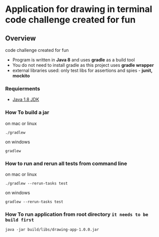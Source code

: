 # Application for drawing in terminal code challenge created for fun

## Overview

code challenge created for fun

* Program is written in **Java 8** and uses **gradle** as a build tool
* You do not need to install gradle as this project uses **gradle wrapper**
* external libraries used: only test libs for assertions and spies -
    **junit, mockito**

### Requierments
* [Java 1.8 JDK](http://www.oracle.com/technetwork/java/javase/downloads/index.html)


### How To build a jar
on mac or linux

    ./gradlew
on windows

    gradlew
    
### How to run and rerun all tests from command line
on mac or linux

    ./gradlew --rerun-tasks test
    
on windows

    gradlew --rerun-tasks test
### How To run application from root directory `it needs to be build first`

    java -jar build/libs/drawing-app-1.0.0.jar
    
